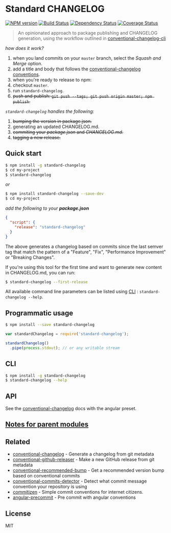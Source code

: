 # Standard CHANGELOG

[![NPM version][npm-image]][npm-url] [![Build Status][travis-image]][travis-url] [![Dependency Status][daviddm-image]][daviddm-url] [![Coverage Status][coveralls-image]][coveralls-url]

> An opinionated approach to package publishing and CHANGELOG generation, using the workflow outlined in [conventional-changelog-cli](https://github.com/conventional-changelog/conventional-changelog-cli)

_how does it work?_

1. when you land commits on your `master` branch, select the _Squash and Merge_ option.
2. add a title and body that follows the [conventional-changelog conventions](https://github.com/stevemao/conventional-changelog-angular/blob/master/convention.md).
3. when you're ready to release to npm:
  1. checkout `master`.
  2. run `standard-changelog`.
  3. ~~push and publish: `git push --tags; git push origin master; npm publish`.~~

_`standard-changelog` handles the following:_

1. ~~bumping the version in package.json.~~
2. generating an updated CHANGELOG.md.
3. ~~commiting your _package.json_ and _CHANGELOG.md_.~~
4. ~~tagging a new release.~~

## Quick start

```sh
$ npm install -g standard-changelog
$ cd my-project
$ standard-changelog
```

_or_

```sh
$ npm install standard-changelog --save-dev
$ cd my-project
```

_add the following to your **package.json**_

```json
{
  "script": {
    "release": "standard-changelog"
  }
}
```

The above generates a changelog based on commits since the last semver tag that match the pattern of a "Feature", "Fix", "Performance Improvement" or "Breaking Changes".

If you're using this tool for the first time and want to generate new content in CHANGELOG.md, you can run:

```sh
$ standard-changelog --first-release
```

All available command line parameters can be listed using [CLI](#cli) : `standard-changelog --help`.

## Programmatic usage

```sh
$ npm install --save standard-changelog
```

```js
var standardChangelog = require('standard-changelog');

standardChangelog()
  .pipe(process.stdout); // or any writable stream
```

## CLI

```sh
$ npm install -g standard-changelog
$ standard-changelog --help
```

## API

See the [conventional-changelog](https://github.com/ajoslin/conventional-changelog) docs with the angular preset.

## [Notes for parent modules](https://github.com/conventional-changelog/conventional-changelog-core#notes-for-parent-modules)

## Related

- [conventional-changelog](https://github.com/conventional-changelog/conventional-changelog) - Generate a changelog from git metadata
- [conventional-github-releaser](https://github.com/conventional-changelog/conventional-github-releaser) - Make a new GitHub release from git metadata
- [conventional-recommended-bump](https://github.com/conventional-changelog/conventional-recommended-bump) - Get a recommended version bump based on conventional commits
- [conventional-commits-detector](https://github.com/conventional-changelog/conventional-commits-detector) - Detect what commit message convention your repository is using
- [commitizen](https://github.com/commitizen/cz-cli) - Simple commit conventions for internet citizens.
- [angular-precommit](https://github.com/ajoslin/angular-precommit) - Pre commit with angular conventions

## License

MIT

[npm-image]: https://badge.fury.io/js/standard-changelog.svg
[npm-url]: https://npmjs.org/package/standard-changelog
[travis-image]: https://travis-ci.org/conventional-changelog/standard-changelog.svg?branch=master
[travis-url]: https://travis-ci.org/conventional-changelog/standard-changelog
[daviddm-image]: https://david-dm.org/conventional-changelog/standard-changelog.svg?theme=shields.io
[daviddm-url]: https://david-dm.org/conventional-changelog/standard-changelog
[coveralls-image]: https://coveralls.io/repos/conventional-changelog/standard-changelog/badge.svg
[coveralls-url]: https://coveralls.io/r/conventional-changelog/standard-changelog
